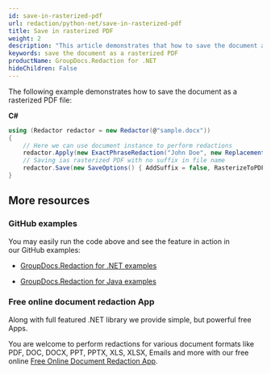 ```yaml
---
id: save-in-rasterized-pdf
url: redaction/python-net/save-in-rasterized-pdf
title: Save in rasterized PDF
weight: 2
description: "This article demonstrates that how to save the document as a rasterized PDF file"
keywords: save the document as a rasterized PDF 
productName: GroupDocs.Redaction for .NET
hideChildren: False
---
```

The following example demonstrates how to save the document as a rasterized PDF file:

**C#**

```csharp
using (Redactor redactor = new Redactor(@"sample.docx"))
{
    // Here we can use document instance to perform redactions
    redactor.Apply(new ExactPhraseRedaction("John Doe", new ReplacementOptions("[personal]")));
    // Saving ias rasterized PDF with no suffix in file name
    redactor.Save(new SaveOptions() { AddSuffix = false, RasterizeToPDF = true });
}

```

## More resources

### GitHub examples

You may easily run the code above and see the feature in action in our GitHub examples:

*   [GroupDocs.Redaction for .NET examples](https://github.com/groupdocs-redaction/GroupDocs.Redaction-for-.NET)
    
*   [GroupDocs.Redaction for Java examples](https://github.com/groupdocs-redaction/GroupDocs.Redaction-for-Java)
    

### Free online document redaction App

Along with full featured .NET library we provide simple, but powerful free Apps.

You are welcome to perform redactions for various document formats like PDF, DOC, DOCX, PPT, PPTX, XLS, XLSX, Emails and more with our free online [Free Online Document Redaction App](https://products.groupdocs.app/redaction).
